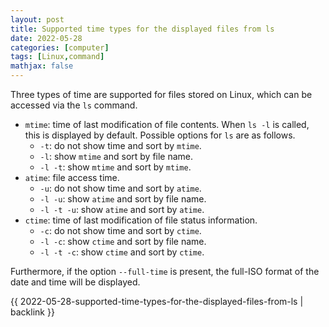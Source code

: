 ```yaml
---
layout: post
title: Supported time types for the displayed files from ls
date: 2022-05-28
categories: [computer]
tags: [Linux,command]
mathjax: false
---
```


Three types of time are supported for files stored on Linux, which can be accessed via the `ls` command.

-   `mtime`: time of last modification of file contents. When `ls -l` is called, this is displayed by default. Possible options for `ls` are as follows.
    -   `-t`: do not show time and sort by `mtime`.
    -   `-l`: show `mtime` and sort by file name.
    -   `-l -t`: show `mtime` and sort by `mtime`.
-   `atime`: file access time.
    -   `-u`: do not show time and sort by `atime`.
    -   `-l -u`: show `atime` and sort by file name.
    -   `-l -t -u`: show `atime` and sort by `atime`.
-   `ctime`: time of last modification of file status information.
    -   `-c`: do not show time and sort by `ctime`.
    -   `-l -c`: show `ctime` and sort by file name.
    -   `-l -t -c`: show `ctime` and sort by `ctime`.

Furthermore, if the option `--full-time` is present, the full-ISO format of the date and time will be displayed.

{{ 2022-05-28-supported-time-types-for-the-displayed-files-from-ls | backlink }}

